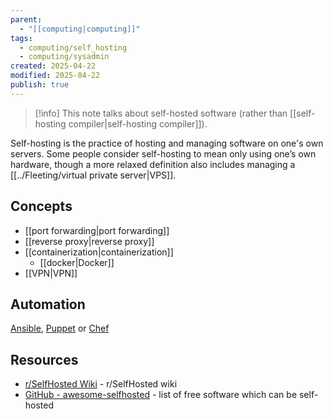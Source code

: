 ```yaml
---
parent:
  - "[[computing|computing]]"
tags:
  - computing/self_hosting
  - computing/sysadmin
created: 2025-04-22
modified: 2025-04-22
publish: true
---
```

> [!info] This note talks about self-hosted software (rather than [[self-hosting compiler|self-hosting compiler]]).

Self-hosting is the practice of hosting and managing software on one's own servers. Some people consider self-hosting to mean only using one’s own hardware, though a more relaxed definition also includes managing a [[../Fleeting/virtual private server|VPS]].

## Concepts
- [[port forwarding|port forwarding]]
- [[reverse proxy|reverse proxy]]
- [[containerization|containerization]]
  - [[docker|Docker]]
- [[VPN|VPN]]

## Automation
[Ansible](https://www.ansible.com/), [Puppet](https://puppet.com/) or [Chef](https://www.chef.io/)

## Resources
- [r/SelfHosted Wiki](https://wiki.r-selfhosted.com/) - r/SelfHosted wiki
- [GitHub - awesome-selfhosted](https://github.com/awesome-selfhosted/awesome-selfhosted) - list of free software which can be self-hosted